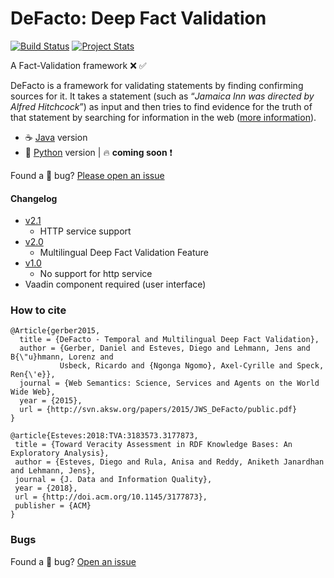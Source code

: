 DeFacto: Deep Fact Validation 
==============================
[![Build Status](https://travis-ci.org/SmartDataAnalytics/DeFacto.svg?branch=master)](https://travis-ci.org/SmartDataAnalytics/DeFacto)
[![Project Stats](https://www.openhub.net/p/deepfactvalidation/widgets/project_thin_badge.gif)](https://www.openhub.net/p/deepfactvalidation)

A Fact-Validation framework :x: :white_check_mark:

DeFacto is a framework for validating statements by finding confirming sources for it. It takes a statement (such as “<i>Jamaica Inn was directed by Alfred Hitchcock</i>”) as input and then tries to find evidence for the truth of that statement by searching for information in the web ([more information](http://sda.cs.uni-bonn.de/projects/defacto/)).

- :coffee: [Java](https://github.com/SmartDataAnalytics/DeFacto/tree/master) version
- :snake: [Python](https://github.com/DeFacto/) version | :fire: **coming soon** :exclamation:

Found a :bug: bug? [Please open an issue](https://github.com/SmartDataAnalytics/DeFacto/issues/new)

#### Changelog
- [v2.1](https://github.com/AKSW/DeFacto/releases/tag/v2.1)
	- HTTP service support
- [v2.0](https://github.com/AKSW/DeFacto/releases/tag/v2.0)
	- Multilingual Deep Fact Validation Feature
 - [v1.0](https://github.com/AKSW/DeFacto/releases/tag/v1.0)
	- No support for http service
  - Vaadin component required (user interface)

### How to cite
```
@Article{gerber2015,
  title = {DeFacto - Temporal and Multilingual Deep Fact Validation},
  author = {Gerber, Daniel and Esteves, Diego and Lehmann, Jens and B{\"u}hmann, Lorenz and 
           Usbeck, Ricardo and {Ngonga Ngomo}, Axel-Cyrille and Speck, Ren{\'e}},
  journal = {Web Semantics: Science, Services and Agents on the World Wide Web},
  year = {2015},
  url = {http://svn.aksw.org/papers/2015/JWS_DeFacto/public.pdf}
}
```

```
@article{Esteves:2018:TVA:3183573.3177873,
 title = {Toward Veracity Assessment in RDF Knowledge Bases: An Exploratory Analysis},
 author = {Esteves, Diego and Rula, Anisa and Reddy, Aniketh Janardhan and Lehmann, Jens},
 journal = {J. Data and Information Quality},
 year = {2018},
 url = {http://doi.acm.org/10.1145/3177873},
 publisher = {ACM}
} 
```

### Bugs
Found a :bug: bug? [Open an issue](https://github.com/SmartDataAnalytics/DeFacto/issues/new) 